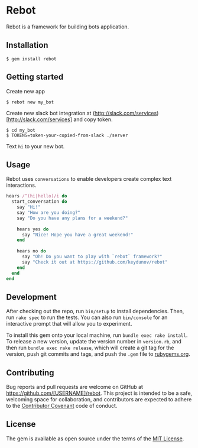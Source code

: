 # Rebot

Rebot is a framework for building bots application.

## Installation

    $ gem install rebot

## Getting started

Create new app

    $ rebot new my_bot

Create new slack bot integration at (http://slack.com/services)[http://slack.com/services] and copy token.

    $ cd my_bot
    $ TOKENS=token-your-copied-from-slack ./server

Text `hi` to your new bot.

## Usage

Rebot uses `conversations` to enable developers create complex text interactions.

```ruby
hears /^(hi|hello)/i do
  start_conversation do
    say "Hi!"
    say "How are you doing?"
    say "Do you have any plans for a weekend?"
    
    hears yes do
      say "Nice! Hope you have a great weekend!"
    end
    
    hears no do
      say "Oh! Do you want to play with `rebot` framework?"
      say "Check it out at https://github.com/keydunov/rebot"
    end
  end
end
```

## Development

After checking out the repo, run `bin/setup` to install dependencies. Then, run `rake spec` to run the tests. You can also run `bin/console` for an interactive prompt that will allow you to experiment.

To install this gem onto your local machine, run `bundle exec rake install`. To release a new version, update the version number in `version.rb`, and then run `bundle exec rake release`, which will create a git tag for the version, push git commits and tags, and push the `.gem` file to [rubygems.org](https://rubygems.org).

## Contributing

Bug reports and pull requests are welcome on GitHub at https://github.com/[USERNAME]/rebot. This project is intended to be a safe, welcoming space for collaboration, and contributors are expected to adhere to the [Contributor Covenant](contributor-covenant.org) code of conduct.


## License

The gem is available as open source under the terms of the [MIT License](http://opensource.org/licenses/MIT).

